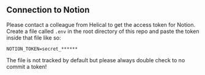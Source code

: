 ## Connection to Notion
Please contact a colleague from Helical to get the access token for Notion.
Create a file called `.env` in the root directory of this repo and paste the token inside that file like so:
```
NOTION_TOKEN=secret_******
```
The file is not tracked by default but please always double check to no commit a token!

